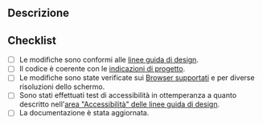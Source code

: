 <!--- IMPORTANTE: Rivedi [come contribuire](../CONTRIBUTING.md) nel caso tu non l'abbia già fatto. -->
<!--- Inserisci una sintesi delle modifiche nel titolo qui sopra -->

## Descrizione
<!--- Descrivi le modifiche in dettaglio -->
<!--- Se necessario, aggiungi "Fixes #XX" per chiudere automaticamente la issue indicata in caso di approvazione. -->

## Checklist
<!--- Controlla i punti seguenti, e inserisci una `x` nei campi d'interesse. -->
- [ ] Le modifiche sono conformi alle [linee guida di design](https://docs.italia.it/italia/designers-italia/design-linee-guida-docs/).
- [ ] Il codice è coerente con le [indicazioni di progetto](https://italia.github.io/bootstrap-italia/docs/come-iniziare/).
- [ ] Le modifiche sono state verificate sui [Browser supportati](https://getbootstrap.com/docs/4.0/getting-started/browsers-devices/) e per diverse risoluzioni dello schermo.
- [ ] Sono stati effettuati test di accessibilità in ottemperanza a quanto descritto nell'[area "Accessibilità" delle linee guida di design](https://docs.italia.it/italia/designers-italia/design-linee-guida-docs/it/stabile/doc/service-design/accessibilita.html).
- [ ] La documentazione è stata aggiornata.

<!-- Se qualcosa non è chiaro, contattaci sullo Slack di Developers Italia (https://developersitalia.slack.com/messages/C7VPAUVB3)! -->
